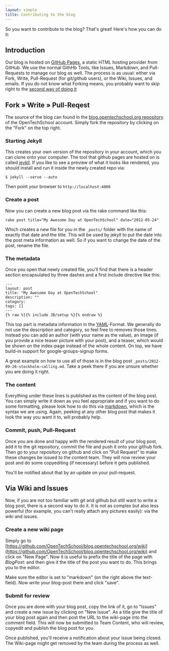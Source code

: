 ```yaml
---
layout: simple
title: Contributing to the blog
---
```


So you want to contribute to the blog? That's great! Here's how you can do it:

## Introduction
Our blog is hosted on [GitHub Pages](http://pages.github.com), a static HTML hosting provider from GitHub. We use the normal GithHb Tools, like Issues, Markdown, and Pull-Requests to manage our blog as well. The process is as usual: either via Fork, Write, Pull-Request (for git/github users), or the Wiki, Issues, and emails. If you do not know what Forking means, you probably want to skip right to the [second way of doing it](#via_wiki_and_issues)

## Fork &raquo; Write &raquo; Pull-Reqest
The source of the blog can found in the [blog.opentechschool.org repository](https://github.com/OpenTechSchool/blog.opentechschool.org) of the OpenTechSchool account. Simply fork the repository by clicking on the "Fork" on the top right.

### Starting Jekyll
This creates your own version of the repository in your account, which you can clone onto your computer. The tool that github pages are hosted on is called [jeykll](https://github.com/mojombo/jekyll/wiki). If you like to see a preview of what it looks like rendered, you should install and run it inside the newly created repo via:

``$ jekyll --serve --auto``

Then point your browser to ``http://localhost:4000``

### Create a post
Now you can create a new blog post via the rake command like this:

``rake post title="My Awesome Day at OpenTechSchool" date="2012-05-24"``

Which creates a new file for you in the ``_posts/`` folder with the name of exactly that date and the title. This will be used by jekyll to put the date into the post meta information as well. So if you want to change the date of the post, rename the file.

### The metadata
Once you open that newly created file, you'll find that there is a header section encapsulated by three dashes and a first include directive like this:

    ---
    layout: post
    title: "My Awesome Day at OpenTechSchool"
    description: ""
    category: 
    tags: []
    ---
    {% raw %}{% include JB/setup %}{% endraw %}

This top part is metadata information in the [YAML](http://en.wikipedia.org/wiki/YAML)-Format. We generally do not use the description and category, so feel free to removes those lines. Instead you can add an author (with your name as the value), an image (if you provide a nice teaser picture with your post), and a teaser, which would be shown on the index-page instead of the whole content. On top, we have build-in support for google-groups-signup forms.

A great example on how to use all of those is in the blog post ``_posts/2012-09-26-stockholm-calling.md``. Take a peek there if you are unsure whether you are doing it right.

### The content

Everything under these lines is published as the content of the blog post. You can simply write it down as you feel appropriate and if you want to do some formatting, please look how to do this via [markdown](http://daringfireball.net/projects/markdown/syntax), which is the syntax we are using. Again, peeking at any other blog post that makes it look the way you want it to, will probably help.

### Commit, push, Pull-Request

Once you are done and happy with the rendered result of your blog post, add it to the git repository, commit the file and push it onto your github fork. Then go to your repository on github and click on "Pull Request" to make these changes be issued to the content team. They will now review your post and do some copyediting (if necessary) before it gets published.

You'll be notified about that by an update on your pull-request.

## Via Wiki and Issues
Now, if you are not too familiar with git and github but still want to write a blog post, there is a second way to do it. It is not as complex but also less powerful (for example, you can't really attach any pictures easily): via the wiki and issues.

### Create a new wiki page

Simply go to [https://github.com/OpenTechSchool/blog.opentechschool.org/wiki](https://github.com/OpenTechSchool/blog.opentechschool.org/wiki) and click on "New Page". Now it is useful to prefix the title of the page with _BlogPost:_ and then give it the title of the post you want to do. This brings you to the editor.

Make sure the editor is set to "markdown" (on the right above the text-field). Now write your blog-post there and click "save".

### Submit for review
Once you are done with your blog post, copy the link of it, go to "Issues" and create a new issue by clicking on "New Issue". As a title give the title of your blog post again and then post the URL to the wiki-page into the comment field. This will now be submitted to Team Content, who will review, copyedit and publish the blog post for you.

Once published, you'll receive a notification about your issue being closed. The Wiki-page might get removed by the team during the process as well.
